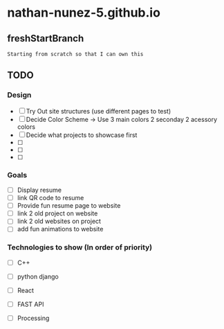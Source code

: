 # nathan-nunez-5.github.io

## freshStartBranch
    Starting from scratch so that I can own this


## TODO

### Design 
- [ ] Try Out site structures (use different pages to test)
- [ ] Decide Color Scheme -> Use 3 main colors 2 seconday 2 acessory colors
- [ ] Decide what projects to showcase first
- [ ] 
- [ ] 
- [ ] 



### Goals
- [ ] Display resume 
- [ ] link QR code to resume
- [ ] Provide fun resume page to website
- [ ] link 2 old project on website
- [ ] link 2 old websites on project
- [ ] add fun animations to website

### Technologies to show (In order of priority)
- [ ] C++
- [ ] python django
- [ ] React
- [ ] FAST API
- [ ] Processing





